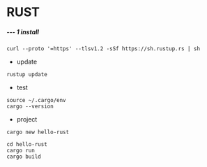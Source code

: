 # RUST

##### --- 1 install

```
curl --proto '=https' --tlsv1.2 -sSf https://sh.rustup.rs | sh
```
*   update

```
rustup update
```
*   test
```
source ~/.cargo/env 
cargo --version
```

* project

```
cargo new hello-rust

cd hello-rust
cargo run
cargo build

```